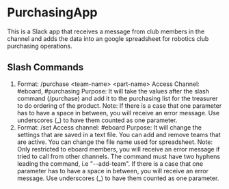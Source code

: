 # PurchasingApp

This is a Slack app that receives a message from club members in the channel and adds the data into an google spreadsheet for robotics club purchasing operations.

## Slash Commands

1. Format: /purchase \<team-name\> \<part-name\> <quantity> <price-per-unit> <company> <link>
   Access Channel: #eboard, #purchasing 
   Purpose: It will take the values after the slash command (/purchase) and add it to the purchasing list for the treasurer to             do ordering of the product.
   Note: If there is a case that one parameter has to have a space in between, you will receive an error message. Use                  underscores (_) to have them counted as one parameter.
2. Format: /set <command> <new-setting>
   Access channel: #eboard
   Purpose: It will change the settings that are saved in a text file. You can add and remove teams that are active. You can               change the file name used for spreadsheet.
   Note: Only restricted to eboard members, you will receive an error message if tried to call from other channels. The                command must have two hyphens leading the command, i.e "--add-team". If there is a case that one parameter has to              have a space in between, you will receive an error message. Use underscores (_) to have them counted as one parameter.
